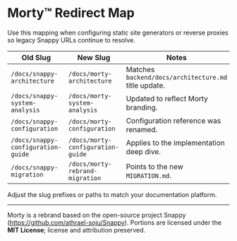 # Morty™ Redirect Map

Use this mapping when configuring static site generators or reverse proxies so legacy Snappy URLs continue to resolve.

| Old Slug | New Slug | Notes |
|----------|----------|-------|
| `/docs/snappy-architecture` | `/docs/morty-architecture` | Matches `backend/docs/architecture.md` title update. |
| `/docs/snappy-system-analysis` | `/docs/morty-system-analysis` | Updated to reflect Morty branding. |
| `/docs/snappy-configuration` | `/docs/morty-configuration` | Configuration reference was renamed. |
| `/docs/snappy-configuration-guide` | `/docs/morty-configuration-guide` | Applies to the implementation deep dive. |
| `/docs/snappy-migration` | `/docs/morty-rebrand-migration` | Points to the new `MIGRATION.md`. |

Adjust the slug prefixes or paths to match your documentation platform.

---

Morty is a rebrand based on the open-source project Snappy (https://github.com/athrael-soju/Snappy). Portions are licensed under the **MIT License**; license and attribution preserved.
